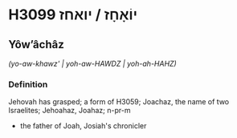 # H3099 יוֹאָחָז / יואחז

## Yôwʼâchâz

_(yo-aw-khawz' | yoh-aw-HAWDZ | yoh-ah-HAHZ)_

### Definition

Jehovah has grasped; a form of H3059; Joachaz, the name of two Israelites; Jehoahaz, Joahaz; n-pr-m

- the father of Joah, Josiah's chronicler
